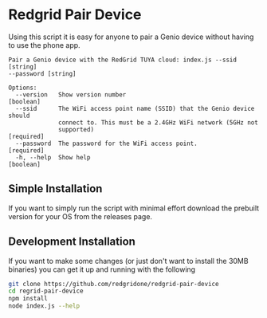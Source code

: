 # Redgrid Pair Device

Using this script it is easy for anyone to pair a Genio device without having to use the phone app.

```
Pair a Genio device with the RedGrid TUYA cloud: index.js --ssid [string]
--password [string]

Options:
  --version   Show version number                                      [boolean]
  --ssid      The WiFi access point name (SSID) that the Genio device should
              connect to. This must be a 2.4GHz WiFi network (5GHz not
              supported)                                              [required]
  --password  The password for the WiFi access point.                 [required]
  -h, --help  Show help                                                [boolean]

```

## Simple Installation

If you want to simply run the script with minimal effort download the prebuilt version for your OS from the releases page.

## Development Installation

If you want to make some changes (or just don't want to install the 30MB binaries) you can get it up and running with the following

```bash
git clone https://github.com/redgridone/redgrid-pair-device
cd regrid-pair-device
npm install
node index.js --help
```
